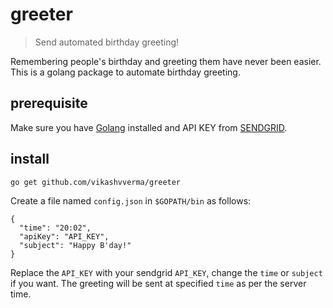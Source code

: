 # greeter
>Send automated birthday greeting!

Remembering people's birthday and greeting them have never been easier.
This is a golang package to automate birthday greeting.

## prerequisite

Make sure you have [Golang](https://golang.org/) installed and API KEY from [SENDGRID](https://sendgrid.com/).

## install
`go get github.com/vikashvverma/greeter`

Create a file named `config.json` in `$GOPATH/bin` as follows:
```
{
  "time": "20:02",
  "apiKey": "API_KEY",
  "subject": "Happy B'day!"
}
```
Replace the `API_KEY` with your sendgrid `API_KEY`, change the `time` or `subject` if you want.
 The greeting will be sent at specified `time` as per the server time.








